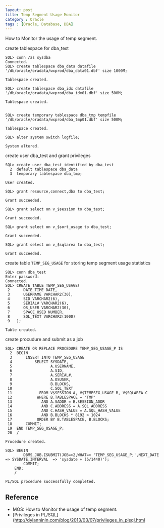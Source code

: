 ```yaml
---
layout: post
title: Temp Segment Usage Monitor
category : Oracle
tags : [Oracle, Database, DBA]
---
```


How to Monitor the usage of temp segment.

create tablespace for dba_test
	
	SQL> conn /as sysdba
	Connected.
	SQL> create tablespace dba_data datafile '/db/oracle/oradata/wxprod/dba_data01.dbf' size 1000M;
	
	Tablespace created.
	
	SQL> create tablespace dba_idx datafile '/db/oracle/oradata/wxprod/dba_idx01.dbf' size 500M;
	
	Tablespace created.
	
	
	SQL> create temporary tablespace dba_tmp tempfile '/db/oracle/oradata/wxprod/dba_tmp01.dbf' size 500M;
	
	Tablespace created.
	
	SQL> alter system switch logfile;
	
	System altered.
	

create user dba_test and grant privileges
	
	SQL> create user dba_test identified by dba_test
	  2  default tablespace dba_data
	  3  temporary tablespace dba_tmp;
	
	User created.
	
	SQL> grant resource,connect,dba to dba_test;
	
	Grant succeeded.
	
	SQL> grant select on v_$session to dba_test;
	
	Grant succeeded.
	
	SQL> grant select on v_$sort_usage to dba_test;
	
	Grant succeeded.
	
	SQL> grant select on v_$sqlarea to dba_test;
	
	Grant succeeded.
	
create table `TEMP_SEG_USAGE` for storing temp segment usage statistics
	
	SQL> conn dba_test
	Enter password: 
	Connected.
	SQL> CREATE TABLE TEMP_SEG_USAGE(
	 2      DATE_TIME DATE,
	 3      USERNAME VARCHAR2(30),
	 4      SID VARCHAR2(6),
	 5      SERIAL# VARCHAR2(6),
	 6      OS_USER VARCHAR2(30),
	 7      SPACE_USED NUMBER,
	 8      SQL_TEXT VARCHAR2(1000)
	 9   );   
	
	Table created.
	
create procudure and submit as a job
	
	SQL> CREATE OR REPLACE PROCEDURE TEMP_SEG_USAGE_P IS
	  2  BEGIN
	  3      INSERT INTO TEMP_SEG_USAGE
	  4          SELECT SYSDATE,
	  5                 A.USERNAME,
	  6                 A.SID,
	  7                 A.SERIAL#,
	  8                 A.OSUSER,
	  9                 B.BLOCKS,
	 10                 C.SQL_TEXT
	 11            FROM V$SESSION A, V$TEMPSEG_USAGE B, V$SQLAREA C
	 12           WHERE B.TABLESPACE = 'TMP'
	 13             AND A.SADDR = B.SESSION_ADDR
	 14             AND C.ADDRESS = A.SQL_ADDRESS
	 15             AND C.HASH_VALUE = A.SQL_HASH_VALUE
	 16             AND B.BLOCKS * 8192 > 1024
	 17           ORDER BY B.TABLESPACE, B.BLOCKS;
	 18      COMMIT;
	 19  END TEMP_SEG_USAGE_P;
	 20  /
	
	Procedure created.
	
	SQL> BEGIN
			DBMS_JOB.ISUBMIT(JOB=>2,WHAT=> 'TEMP_SEG_USAGE_P;',NEXT_DATE => SYSDATE,INTERVAL  => 'sysdate + (5/1440)');
			COMMIT;
		END;
		/

	PL/SQL procedure successfully completed.
	
## Reference

* MOS: How to Monitor the usage of temp segment.
* [Privileges in PL/SQL](http://dylanninin.com/blog/2013/03/07/privileges_in_plsql.html
